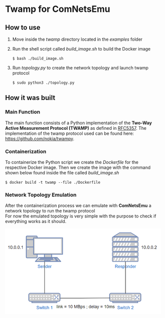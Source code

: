 # Twamp for ComNetsEmu

## How to use

1.  Move inside the *twamp* directory located in the *examples* folder
2. Run the shell script called *build_image.sh* to build the Docker image

	```
	$ bash ./build_image.sh
	```
3. Run *topology.py* to create the network topology and launch twamp protocol

	```
	$ sudo python3 ./topology.py
	```
	
## How it was built

### Main Function

The main function consists of a Python implementation of the **Two-Way Active Measurement Protocol (TWAMP)** as defined in [RFC5357](https://tools.ietf.org/html/rfc5357).
The implementation of the twamp protocol used can be found here: https://github.com/nokia/twampy.

### Containerization 

To containerize the Python script we create the *Dockerfile* for the respective Docker image.
Then we create the image with the command shown below found inside the file called *build_image.sh*

```
$ docker build -t twamp --file ./Dockerfile
```

###  Network Topology Emulation

After the containerization process we can emulate with **ComNetsEmu** a network topology to run the twamp protocol  
For now the emulated topology is very simple with the purpose to check if everything works as it should.

![image](/img/topology.PNG)
